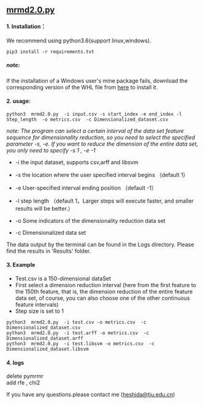 ## [mrmd2.0.py](http://lab.malab.cn:5001/MRMD2.0/Home)
 
#### 1. Installation：
We recommend using python3.6(support linux,windows).  


  ```
  pip3 install -r requirements.txt 
  ```  

  ##### note:
  If the installation of a Windows user's mine package fails, download the corresponding version of the WHL file from [here](https://www.lfd.uci.edu/~gohlke/pythonlibs/) to install it.
  
 #### 2. usage:

 ```
 python3  mrmd2.0.py  -i input.csv -s start_index -e end_index -l Step_length  -o metrics.csv  -c Dimensionalized_dataset.csv
 ```
 
*note: The program can select a certain interval of the data set feature sequence for dimensionality reduction, so you need to select the specified parameter -s, -e. If you want to reduce the dimension of the entire data set, you only need to specify -s 1 , -e -1*

 * -i  the input dataset, supports csv,arff and libsvm 
 
 * -s the location where the user specified interval begins （default 1）
 
 * -e User-specified interval ending position （default -1）
 
 * -l step length （default 1，Larger steps will execute faster, and smaller results will be better.）
 
 * -o  Some indicators of the dimensionality reduction data set 
 
 * -c  Dimensionalized data set 
 
 The data output by the terminal can be found in the Logs directory. Please find the results in 'Results' folder. 

 #### 3. Example
 * Test.csv is a 150-dimensional dataSet
 * First select a dimension reduction interval (here from the first feature to the 150th feature, that is, the dimension reduction of the entire feature data set, of course, you can also choose one of the other continuous feature intervals)  
 * Step size is set to 1  
 
```
python3  mrmd2.0.py  -i test.csv -o metrics.csv  -c Dimensionalized_dataset.csv
python3  mrmd2.0.py  -i test.arff -o metrics.csv  -c Dimensionalized_dataset.arff
python3  mrmd2.0.py  -i test.libsvm -o metrics.csv  -c Dimensionalized_dataset.libsvm
```

#### 4. logs
delete pymrmr  
add rfe , chi2  

If you have any questions.please contact me (heshida@tju.edu.cn)
